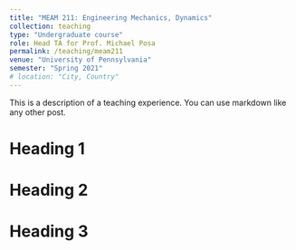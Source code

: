 ```yaml
---
title: "MEAM 211: Engineering Mechanics, Dynamics"
collection: teaching
type: "Undergraduate course"
role: Head TA for Prof. Michael Posa
permalink: /teaching/meam211
venue: "University of Pennsylvania"
semester: "Spring 2021"
# location: "City, Country"
---
```


This is a description of a teaching experience. You can use markdown like any other post.

Heading 1
======

Heading 2
======

Heading 3
======
